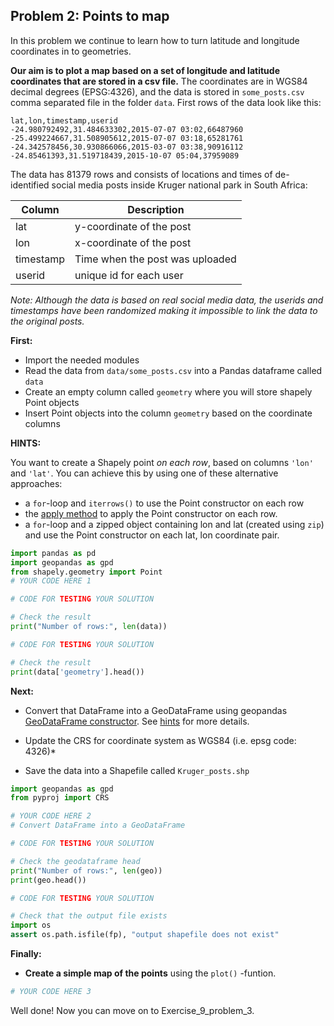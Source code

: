 ## Problem 2: Points to map
 
In this problem we continue to learn how to turn latitude and longitude coordinates in to geometries.

**Our aim is to plot a map based on a set of longitude and latitude coordinates that are stored in a csv file.** 
The coordinates are in WGS84 decimal degrees (EPSG:4326), and the data is stored in `some_posts.csv` comma separated file in the folder `data`. First rows of the data look like this:
 
```
lat,lon,timestamp,userid        
-24.980792492,31.484633302,2015-07-07 03:02,66487960
-25.499224667,31.508905612,2015-07-07 03:18,65281761
-24.342578456,30.930866066,2015-03-07 03:38,90916112
-24.85461393,31.519718439,2015-10-07 05:04,37959089
```

The data has 81379 rows and consists of locations and times of de-identified social media posts inside Kruger national park in South Africa:

| Column | Description |
|--------|-------------|
| lat | y-coordinate of the post |
| lon | x-coordinate of the post |
| timestamp | Time when the post was uploaded |
| userid | unique id for each user|

*Note: Although the data is based on real social media data, the userids and timestamps have been randomized making it impossible to link the data to the original posts.*

**First:**

- Import the needed modules
- Read the data from `data/some_posts.csv` into a Pandas dataframe called `data`
- Create an empty column called `geometry` where you will store shapely Point objects
- Insert Point objects into the column `geometry` based on the coordinate columns 

**HINTS:**

You want to create a Shapely point *on each row*, based on columns `'lon'` and `'lat'`. You can achieve this by using one of these alternative approaches:

- a `for`-loop and `iterrows()` to use the Point constructor on each row
- the [apply method](https://pandas.pydata.org/pandas-docs/stable/reference/api/pandas.DataFrame.apply.html) to apply the  Point constructor on each row. 
- a `for`-loop and a zipped object containing lon and lat (created using `zip`) and use the Point constructor on each lat, lon coordinate pair.


```python
import pandas as pd
import geopandas as gpd
from shapely.geometry import Point
# YOUR CODE HERE 1
```


```python
# CODE FOR TESTING YOUR SOLUTION

# Check the result
print("Number of rows:", len(data))
```

```python
# CODE FOR TESTING YOUR SOLUTION

# Check the result
print(data['geometry'].head())
```

**Next:**
- Convert that DataFrame into a GeoDataFrame using geopandas [GeoDataFrame constructor](https://geopandas.org/reference/geopandas.GeoDataFrame.html). See [hints](https://autogis-site.readthedocs.io/en/latest/lessons/L2/exercise-2.html#hints) for more details. 

- Update the CRS for coordinate system as WGS84 (i.e. epsg code: 4326)*

- Save the data into a Shapefile called `Kruger_posts.shp`

```python
import geopandas as gpd
from pyproj import CRS

# YOUR CODE HERE 2
# Convert DataFrame into a GeoDataFrame
```


```python
# CODE FOR TESTING YOUR SOLUTION

# Check the geodataframe head
print("Number of rows:", len(geo))
print(geo.head())
```


```python
# CODE FOR TESTING YOUR SOLUTION

# Check that the output file exists
import os
assert os.path.isfile(fp), "output shapefile does not exist"
```

**Finally:** 
- **Create a simple map of the points** using the `plot()` -funtion. 


```python
# YOUR CODE HERE 3
```



Well done! Now you can move on to Exercise_9_problem_3.
